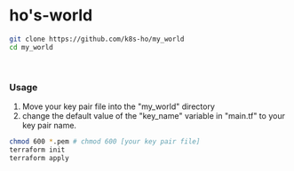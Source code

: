 # ho's-world

``` bash
git clone https://github.com/k8s-ho/my_world
cd my_world
```

<br>

### Usage

1. Move your key pair file into the "my_world" directory
2. change the default value of the "key_name" variable in "main.tf" to your key pair name.


``` bash
chmod 600 *.pem # chmod 600 [your key pair file]
terraform init
terraform apply
```
